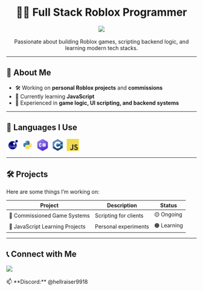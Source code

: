 <!-- Profile Header -->
<h1 align="center">👨‍💻 Full Stack Roblox Programmer</h1>
<p align="center">
  <img src="https://media.giphy.com/media/L8K62iTDkzGX6/giphy.gif" width="200" />
</p>
<p align="center">
  Passionate about building Roblox games, scripting backend logic, and learning modern tech stacks.
</p>

---

## 🚀 About Me

- 🛠 Working on **personal Roblox projects** and **commissions**
- 🧠 Currently learning **JavaScript**
- 🧩 Experienced in **game logic, UI scripting, and backend systems**

---

## 🧠 Languages I Use

<p align="left">
  <img height="32" src="https://raw.githubusercontent.com/github/explore/main/topics/lua/lua.png">&nbsp;
  <img height="32" src="https://raw.githubusercontent.com/github/explore/main/topics/python/python.png">&nbsp;
  <img height="32" src="https://raw.githubusercontent.com/github/explore/main/topics/csharp/csharp.png">&nbsp;
  <img height="32" src="https://raw.githubusercontent.com/github/explore/main/topics/cpp/cpp.png">&nbsp;
  <img height="32" src="https://raw.githubusercontent.com/github/explore/main/topics/javascript/javascript.png">
</p>

---

## 🛠 Projects

Here are some things I’m working on:

| Project | Description | Status |
|--------|-------------|--------|
| 🧩 Commissioned Game Systems | Scripting for clients | 🟡 Ongoing |
| 🌱 JavaScript Learning Projects | Personal experiments | 🟠 Learning |

---

## 📞 Connect with Me

<p align="left">
  <a href="https://discord.com/users/1066514347574186034">
    <img src="https://lanyard.cnrad.dev/api/1066514347574186034?hideTimestamp=true&hideSpotify=true&hideActivity=true&hideTag=true" />
  </a>
</p>

<p align="left">
  📫 **Discord:** @hellraiser9918
</p>
